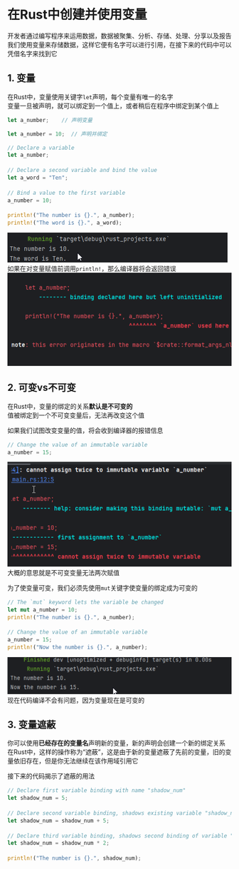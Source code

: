 # 在Rust中创建并使用变量
开发者通过编写程序来运用数据，数据被聚集、分析、存储、处理、分享以及报告<br>
我们使用变量来存储数据，这样它便有名字可以进行引用，在接下来的代码中可以凭借名字来找到它
## 1. 变量
在Rust中，变量使用关键字`let`声明，每个变量有唯一的名字<br>
变量一旦被声明，就可以绑定到一个值上，或者稍后在程序中绑定到某个值上
```rust
let a_number;    // 声明变量
```
```rust
let a_number = 10;  // 声明并绑定
```
```rust
// Declare a variable
let a_number;

// Declare a second variable and bind the value
let a_word = "Ten";

// Bind a value to the first variable
a_number = 10;

println!("The number is {}.", a_number);
println!("The word is {}.", a_word);
```
![img_2.png](img_2.png)
如果在对变量赋值前调用`println!`，那么编译器将会返回错误
![img_3.png](img_3.png)

## 2. 可变vs不可变
在Rust中，变量的绑定的关系**默认是不可变的**<br>
值被绑定到一个不可变变量后，无法再改变这个值

如果我们试图改变变量的值，将会收到编译器的报错信息<br>
```rust
// Change the value of an immutable variable
a_number = 15;
```
![img_4.png](img_4.png)
大概的意思就是不可变变量无法两次赋值

为了使变量可变，我们必须先使用`mut`关键字使变量的绑定成为可变的
```rust
// The `mut` keyword lets the variable be changed
let mut a_number = 10; 
println!("The number is {}.", a_number);

// Change the value of an immutable variable
a_number = 15;
println!("Now the number is {}.", a_number);
```
![img_5.png](img_5.png)
现在代码编译不会有问题，因为变量现在是可变的

## 3. 变量遮蔽
你可以使用**已经存在的变量名**声明新的变量，新的声明会创建一个新的绑定关系<br>
在Rust中，这样的操作称为“遮蔽”，这是由于新的变量遮蔽了先前的变量，旧的变量依旧存在，但是你无法继续在该作用域引用它

接下来的代码揭示了遮蔽的用法
```rust
// Declare first variable binding with name "shadow_num"
let shadow_num = 5;

// Declare second variable binding, shadows existing variable "shadow_num" 
let shadow_num = shadow_num + 5; 

// Declare third variable binding, shadows second binding of variable "shadow_num"
let shadow_num = shadow_num * 2; 

println!("The number is {}.", shadow_num);
```